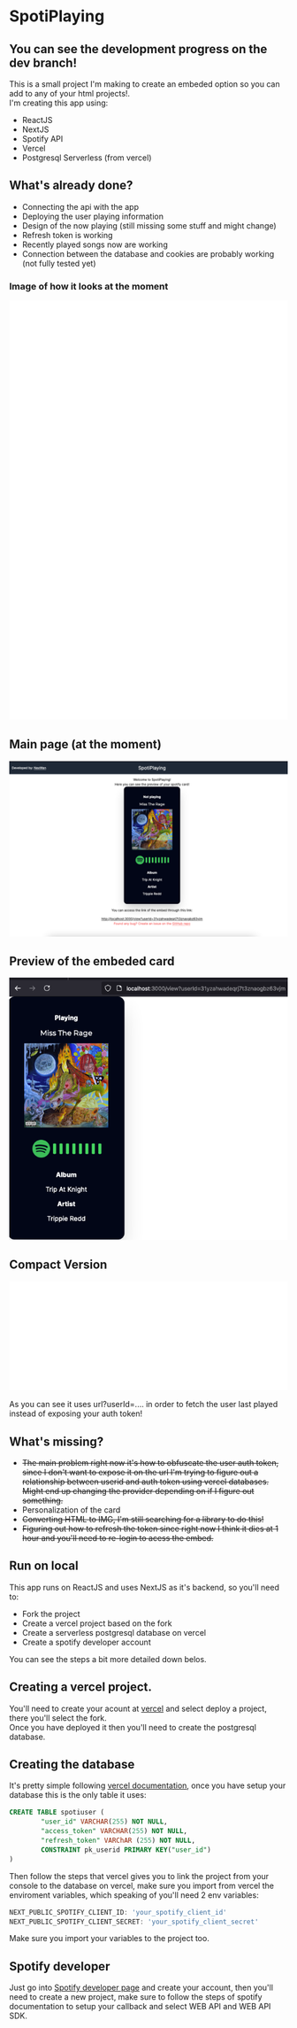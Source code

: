 # SpotiPlaying

## You can see the development progress on the dev branch!

This is a small project I'm making to create an embeded option so you can add to any of your html projects!.  
I'm creating this app using:
- ReactJS
- NextJS
- Spotify API
- Vercel
- Postgresql Serverless (from vercel)

## What's already done?
- Connecting the api with the app
- Deploying the user playing information
- Design of the now playing (still missing some stuff and might change)
- Refresh token is working
- Recently played songs now are working
- Connection between the database and cookies are probably working (not fully tested yet)
### Image of how it looks at the moment
<img src='./gitImgs/demofull.svg'>  

## Main page (at the moment)
<img src='./gitImgs/preview2.png'>

## Preview of the embeded card
<img src='./gitImgs/preview3.png'>   

## Compact Version
<img src='./gitImgs/democompact.svg'>

As you can see it uses url?userId=.... in order to fetch the user last played instead of exposing your auth token!

## What's missing?
- ~~The main problem right now it's how to obfuscate the user auth token, since I don't want to expose it on the url I'm trying to figure out a relationship between userid and auth token using vercel databases. Might end up changing the provider depending on if I figure out something.~~ 
- Personalization of the card
- ~~Converting HTML to IMG, I'm still searching for a library to do this!~~
- ~~Figuring out how to refresh the token since right now I think it dies at 1 hour and you'll need to re-login to acess the embed.~~

## Run on local
This app runs on ReactJS and uses NextJS as it's backend, so you'll need to:
- Fork the project
- Create a vercel project based on the fork
- Create a serverless postgresql database on vercel
- Create a spotify developer account  

You can see the steps a bit more detailed down belos.

## Creating a vercel project.
You'll need to create your acount at [vercel](https://vercel.com) and select deploy a project, there you'll select the fork.  
Once you have deployed it then you'll need to create the postgresql database.

## Creating the database
It's pretty simple following [vercel documentation](https://vercel.com/docs/storage), once you have setup your database this is the only table it uses:
```sql
CREATE TABLE spotiuser (
        "user_id" VARCHAR(255) NOT NULL,
        "access_token" VARCHAR(255) NOT NULL,
        "refresh_token" VARChAR (255) NOT NULL,
        CONSTRAINT pk_userid PRIMARY KEY("user_id") 
)
```
Then follow the steps that vercel gives you to link the project from your console to the database on vercel, make sure you import from vercel the enviroment variables, which speaking of you'll need 2 env variables:  
```js
NEXT_PUBLIC_SPOTIFY_CLIENT_ID: 'your_spotify_client_id'
NEXT_PUBLIC_SPOTIFY_CLIENT_SECRET: 'your_spotify_client_secret'
```
Make sure you import your variables to the project too.

## Spotify developer
Just go into [Spotify developer page](https://developer.spotify.com/) and create your account, then you'll need to create a new project, make sure to follow the steps of spotify documentation to setup your callback and select WEB API and WEB API SDK.